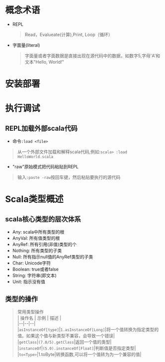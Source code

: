 # 概念术语
- REPL
  >Read，Evalueate(计算),Print, Loop（循环）
- 字面量(literal)  
  >字面量或者字面数据是直接出现在源代码中的数据，如数字5,字母'A'和文本"Hello, World!"  
  
# 安装部署
  

# 执行调试
## REPL加载外部scala代码
  - 命令`:load <file>`
  >从一个外部文件加载和解释scala代码,例如:`scala> :load HelloWorld.scala`
  - "raw"原始模式把代码粘贴到REPL
  >输入`:paste -raw`按回车键，然后粘贴要执行的源代码
  

# Scala类型概述
## scala核心类型的层次体系
  - Any: scala中所有类型的根
  - AnyVal: 所有值类型的根
  - AnyRef: 所有引用(非值)类型的个
  - Nothing: 所有类型的子类
  - Null: 所有指示null值的AnyRef类型的子类
  - Char: Unicode字符
  - Boolean: true或者false
  - String: 字符串(即文本)
  - Unit: 指示没有值
## 类型的操作
  >常用类型操作  
| 操作名 | 示例 | 描述 |  
|--|--|--|  
|`asInstanceOf[type]`|`1.asInstanceOf[Long]`|将一个值转换为指定类型的值。如果这个值与新类型不兼容，会导致一个错误|  
|`getClass`|`(7.0/5).getClass`|返回一个值的类型|  
|`instanceOf`|`(5.0).instanceOf[Float]`|判断值是否指定类型|  
|`to<Type>`|1.toByte|转换函数,可以将一个值转为为一个兼容的值|  
